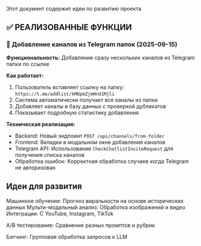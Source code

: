 Этот документ содержит идеи по развитию проекта

## ✅ РЕАЛИЗОВАННЫЕ ФУНКЦИИ

### 🎯 Добавление каналов из Telegram папок (2025-09-15)
**Функциональность:** Добавление сразу нескольких каналов из Telegram папки по ссылке

**Как работает:**
1. Пользователь вставляет ссылку на папку: `https://t.me/addlist/kMKpmZjmHnU1Mjli`
2. Система автоматически получает все каналы из папки
3. Добавляет каналы в базу данных с проверкой дубликатов
4. Показывает подробную статистику добавления

**Техническая реализация:**
- Backend: Новый эндпоинт `POST /api/channels/from-folder`
- Frontend: Вкладки в модальном окне добавления каналов
- Telegram API: Использование `CheckChatlistInviteRequest` для получения списка каналов
- Обработка ошибок: Корректная обработка случаев когда Telegram не авторизован

## Идеи для развития

Машинное обучение: Прогноз виральности на основе исторических данных
Мульти-модальный анализ: Обработка изображений и видео
Интеграции: С YouTube, Instagram, TikTok


A/B тестирование: Сравнение разных промптов и рубрик

Бэтчинг: Групповая обработка запросов к LLM
